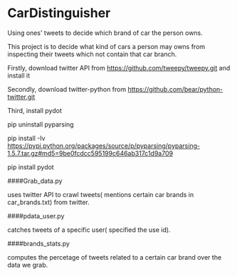 # CarDistinguisher
Using ones' tweets to decide which brand of car the person owns.

This project is to decide what kind of cars a person may owns from inspecting their tweets which not contain that car branch.

Firstly, download twitter API from https://github.com/tweepy/tweepy.git and install it

Secondly, download twitter-python from https://github.com/bear/python-twitter.git

Third, install pydot

pip uninstall pyparsing

pip install -Iv https://pypi.python.org/packages/source/p/pyparsing/pyparsing-1.5.7.tar.gz#md5=9be0fcdcc595199c646ab317c1d9a709

pip install pydot

####Grab_data.py 
  
uses twitter API to crawl tweets( mentions certain car brands in car_brands.txt) from twitter.


####pdata_user.py 

catches tweets of a specific user( specified the use id).


####brands_stats.py 

computes the percetage of tweets related to a certain car brand over the data we grab.
